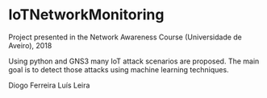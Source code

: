 # IoTNetworkMonitoring

Project presented in the Network Awareness Course (Universidade de Aveiro), 2018

Using python and GNS3 many IoT attack scenarios are proposed.
The main goal is to detect those attacks using machine learning techniques.

Diogo Ferreira
Luís Leira
